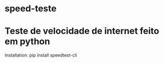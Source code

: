 # speed-teste
# Teste de velocidade de internet feito em python


Installation: pip install speedtest-cli
